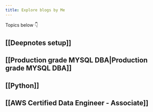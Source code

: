 ```yaml
---
title: Explore blogs by Me
---
```


Topics below 👇

## [[Deepnotes setup]]
## [[Production grade MYSQL DBA|Production grade MYSQL DBA]]

## [[Python]]

## [[AWS Certified Data Engineer - Associate]]
